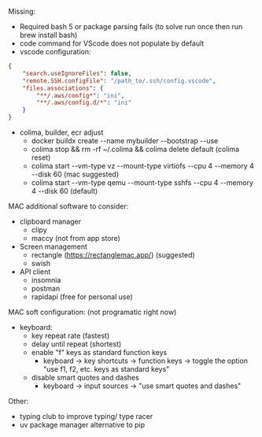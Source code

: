 Missing:
* Required bash 5 or package parsing fails (to solve run once then run brew install bash)
* code command for VScode does not populate by default
* vscode configuration:
```json
{
    "search.useIgnoreFiles": false,
    "remote.SSH.configFile": "/path_to/.ssh/config.vscode",
    "files.associations": {
        "**/.aws/config*": "ini",
        "**/.aws/config.d/*": "ini"
    }
}
```
* colima, builder, ecr adjust
    * docker buildx create --name mybuilder --bootstrap --use
    * colima stop && rm -rf ~/.colima && colima delete default (colima reset)
    * colima start --vm-type vz --mount-type virtiofs --cpu 4 --memory 4 --disk 60 (mac suggested)
    * colima start --vm-type qemu --mount-type sshfs --cpu 4 --memory 4 --disk 60 (default)

MAC additional software to consider:
* clipboard manager
    * clipy
    * maccy (not from app store)
* Screen management
    * rectangle (https://rectanglemac.app/) (suggested)
    * swish
* API client
    * insomnia
    * postman
    * rapidapi (free for personal use)


MAC soft configuration: (not programatic right now)
* keyboard:
    * key repeat rate (fastest)
    * delay until repeat (shortest)
    * enable "f" keys as standard function keys
        * keyboard -> key shortcuts -> function keys -> toggle the option "use f1, f2, etc. keys as standard keys"
    * disable smart quotes and dashes
        * keyboard -> input sources -> "use smart quotes and dashes"

Other:
* typing club to improve typing/ type racer
* uv package manager alternative to pip



<!-- jdk_v=17
rm "/tmp/openjdk.$jdk_v.images"
for page_num in {1..112}; do
    echo "page num $page_num"
    curl -s "https://registry.hub.docker.com/api/content/v1/repositories/public/library/openjdk/tags?page=$page_num&page_size=100" | jq -r ".results[].name" | grep -e "^$jdk_v" | grep -v "\-ea-" | grep -v "\-rc-" >> "/tmp/openjdk.$jdk_v.images"
done -->